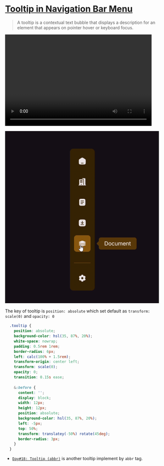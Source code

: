 # [Tooltip in Navigation Bar Menu](https://developer.mozilla.org/en-US/docs/Web/Accessibility/ARIA/Reference/Roles/tooltip_role)

>A tooltip is a contextual text bubble that displays a description for an element that appears on pointer hover or keyboard focus.

<video width="480" height="300" controls>
  <source src="screenshot.mp4" type="video/mp4">
</video>

![screenshot](./output.gif)

The key of tooltip is `position: absolute` which set default as `transform: scale(0)` and `opacity: 0`

```css
  .tooltip {
    position: absolute;
    background-color: hsl(35, 87%, 20%);
    white-space: nowrap;
    padding: 0.5rem 1rem;
    border-radius: 6px;
    left: calc(100% + 1.5rem);
    transform-origin: center left;
    transform: scale(0);
    opacity: 0;
    transition: 0.15s ease;

    &:before {
      content: '';
      display: block;
      width: 12px;
      height: 12px;
      position: absolute;
      background-color: hsl(35, 87%, 20%);
      left: -5px;
      top: 50%;
      transform: translatey(-50%) rotate(45deg);
      border-radius: 3px;
    }
  }
```

- [`Day#18: Tooltip (abbr)`](../018.Tooltip%20(abbr)/) is another tooltip implement by `abbr` tag.
